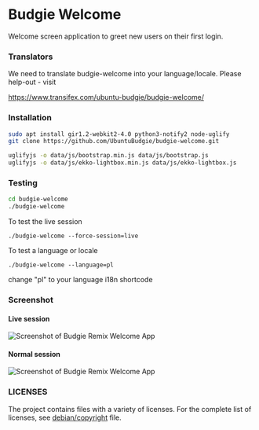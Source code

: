 Budgie Welcome
==============

Welcome screen application to greet new users on their first login.

### Translators

We need to translate budgie-welcome into your language/locale.  Please
help-out - visit

https://www.transifex.com/ubuntu-budgie/budgie-welcome/

### Installation

```sh
sudo apt install gir1.2-webkit2-4.0 python3-notify2 node-uglify
git clone https://github.com/UbuntuBudgie/budgie-welcome.git

uglifyjs -o data/js/bootstrap.min.js data/js/bootstrap.js
uglifyjs -o data/js/ekko-lightbox.min.js data/js/ekko-lightbox.js
```

### Testing

```sh
cd budgie-welcome
./budgie-welcome
```

To test the live session

    ./budgie-welcome --force-session=live
    
To test a language or locale

    ./budgie-welcome --language=pl
    
change "pl" to your language i18n shortcode

### Screenshot
#### Live session
![Screenshot of Budgie Remix Welcome App](https://raw.githubusercontent.com/budgie-remix/budgie-welcome/master/screenshot-live-session.png)

#### Normal session
![Screenshot of Budgie Remix Welcome App](https://raw.githubusercontent.com/budgie-remix/budgie-welcome/master/screenshot-normal-session.png)

### LICENSES
  The project contains files with a variety of licenses.
  For the complete list of licenses, see [debian/copyright](https://github.com/budgie-remix/budgie-welcome/blob/master/debian/copyright) file.

